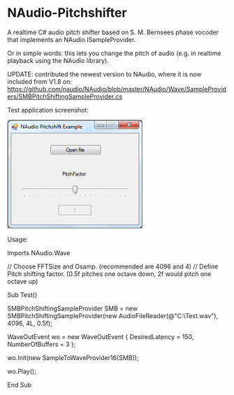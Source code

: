 # NAudio-Pitchshifter

A realtime C# audio pitch shifter based on S. M. Bernsees phase vocoder that implements an NAudio ISampleProvider.

Or in simple words: this lets you change the pitch of audio (e.g. in realtime playback using the NAudio library).

UPDATE: contributed the newest version to NAudio, where it is now included from V1.8 on:
https://github.com/naudio/NAudio/blob/master/NAudio/Wave/SampleProviders/SMBPitchShiftingSampleProvider.cs


Test application screenshot:


![Example Screenshot](Example.bmp)


Usage:


Imports NAudio.Wave

// Choose FFTSize and Osamp. (recommended are 4096 and 4)
// Define Pitch shifting factor. (0.5f pitches one octave down, 2f would pitch one octave up)

Sub Test()

  SMBPitchShiftingSampleProvider SMB = new SMBPitchShiftingSampleProvider(new AudioFileReader(@"C:\Test.wav"), 4096, 4L, 0.5f);

  WaveOutEvent wo = new WaveOutEvent
  {
    DesiredLatency = 150,
    NumberOfBuffers = 3
  };

  wo.Init(new SampleToWaveProvider16(SMB));

  wo.Play();
  
End Sub
